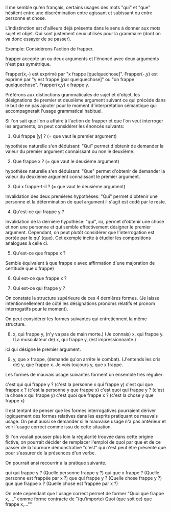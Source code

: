 Il me semble qu'en français, certains usages des mots "qui" et "que" hésitent entre une discrémination entre agissant et subissant ou entre personne et chose.

L'indistinction est d'ailleurs déjà présente dans le sens à donner aux mots sujet et objet. Qui sont justement ceux utilisés pour la grammaire (dont on va donc essayer de se passer).

Exemple:
Considérons l'action de frapper. 

frapper accepte un ou deux arguments et l'énoncé avec deux arguments n'est pas symétrique.

Frapper(x,-) est exprimé par "x frappe [quelquechose]".
Frapper(-,y) est exprimé par "y est frappé [par quelquechose]" ou "on frappe quelquechose".
Frapper(x,y) x frappe y.

Préférons aux distinctions grammaticales de sujet et d'objet, les désignations de premier et deuxième argument suivant ce qui précède dans le but de ne pas ajouter pour le moment d'interprétation sémantique qui accompagnerait l'usage grammatical habituel.

Si l'on sait que l'on a affaire à l'action de frapper et que l'on veut interroger les arguments, on peut considérer les énoncés suivants:

1. Qui frappe [y] ? (= que vaut le premier argument)

hypothèse naturelle s'en déduisant: "Qui" permet d'obtenir de demander la valeur du premier argument connaissant ou non le deuxième.

2. Que frappe x ? (= que vaut le deuxième argument)

hypothèse naturelle s'en déduisant: "Que" permet d'obtenir de demander la valeur du deuxième argument connaissant le premier argument.

3. Qui x frappe-t-il ? (= que vaut le deusième argument)

Invalidation des deux premières hypothèses: "Qui" permet d'obtenir une personne et la détermination de quel argument il s'agit est codé par le reste.

4. Qu'est-ce qui frappe y ?

Invalidation de la dernière hypothèse: "qui", ici, permet d'obtenir une chose et non une personne et qui semble effectivement désigner le premier argument. Cependant, on peut plutôt considérer que l'interrogation est portée par le qu' (que). Cet exemple incite à étudier les compositions analogues à celle ci.

5. Qu'est-ce que frappe x ?

Semble équivalent à que frappe x avec affirmation d'une majoration de certitude que x frappe)

6. Qui est-ce que frappe x ?

7. Qui est-ce qui frappe y ?

On constate la structure supérieure de ces 4 dernières formes. (Je laisse intentionnellement de côté les désignations pronoms relatifs et pronom interrogatifs pour le moment).

On peut considérer les formes suivantes qui entretiennent la même structure.

8. x, qui frappe y, (n'y va pas de main morte.)
(Je connais) x, qui frappe y.
(La musculateur de) x, qui frappe y, (est impressionnante.)

ici qui désigne le premier argument.

9. y, que x frappe, (demande qu'on arrête le combat). (J'entends les cris de) y, que frappe x. Je vois toujours y, que x frappe.

Les formes de mauvais usage suivantes forment un ensemble très régulier:

c'est qui qui frappe y ? (c'est la personne x qui frappe y)
c'est qui que frappe x ? (c'est la personne y que frappe x)
c'est quoi qui frappe y ? (c'est la chose x qui frappe y)
c'est quoi que frappe x ? (c'est la chose y que frappe x)

Il est tentant de penser que les formes interrogatives pourraient dériver logiquement des formes relatives dans les esprits pratiquant ce mauvais usage. On peut aussi se demander si le mauvaise usage n'a pas antérieur et voir l'usage correct comme issu de cette situation.

Si l'on voulait pousser plus loin la régularité trouvée dans cette origine fictive, on pourrait décider de remplacer l'emploi de quoi par que et de ce passer de la tournure démonstrative "c'est" qui n'est peut être présente que pour s'assurer de la présences d'un verbe.

On pourrait ansi recourrir à la pratique suivante.

qui qui frappe y ? (Quelle personne frappe y ?)
qui que x frappe ? (Quelle personne est frappée par x ?)
que qui frappe y ? (Quelle chose frappe y ?)
que que frappe x ? (Quelle chose est frappée par x ?)

On note cependant que l'usage correct permet de former
"Quoi que frappe x, ..." comme forme contracte de
"(qu'importe) Quoi (que soit ce) que frappe x,...""
